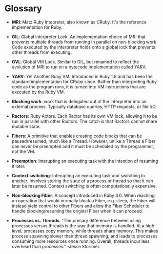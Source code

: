 # Glossary

- **MRI**: Matz Ruby Intepreter, also known as CRuby. It's the reference implementation for Ruby.

- **GIL**: Global Interpreter Lock. An implementation choice of MRI that prevents multiple threads from running in parallel on non-blocking work. Code executed by the interpreter holds onto a global lock that prevents other threads from executing.

- **GVL**: Global VM Lock. Similar to GIL, but renamed to reflect the evolution of MRI to run on a bytecode implementation called YARV.

- **YARV**: Yet Another Ruby VM. Introduced in Ruby 1.9 and has been the standard implementation for CRuby since. Rather than interpreting Ruby code as the program runs, it is turned into VM instructions that are executed by the Ruby VM.

- **Blocking work**: work that is delegated out of the interpreter into an external process. Typically database queries, HTTP requests, or file I/O.

- **Ractors**: Ruby Actors. Each Ractor has its own VM lock, allowing it to be run in parallel with other Ractors. The catch is that Ractors cannot share mutable state.

- **Fibers**: A primitive that enables creating code blocks that can be paused/resumed, much like a Thread. However, unlike a Thread a Fiber can never be preempted and it must be scheduled by the programmer, not the VM.

- **Preemption**: Interupting an executing task with the intention of resuming it later.

- **Context switching**: Interupting an executing task and switching to another. Involves storing the state of a process or thread so that it can later be resumed. Context switching is often computationally expensive.

- **Non-blocking Fiber**: A concept introduced in Ruby 3.0. When reaching an operation that would normally block a Fiber, e.g. sleep, the Fiber will instead yield control to other Fibers and allow the Fiber Scheduler to handle blocking/resuming the original Fiber when it can proceed.

- **Processes vs. Threads**: "The primary difference between using processes versus threads is the way that memory is handled. At a high level, processes copy memory, while threads share memory. This makes process spawning slower than thread spawning, and leads to processes consuming more resources once running. Overall, threads incur less overhead than processes." -Jesse Storimer.
